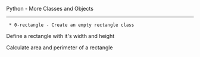 Python - More Classes and Objects


------------------------------------------


	 * 0-rectangle - Create an empty rectangle class


Define a rectangle with it's width and height


Calculate area and perimeter of a rectangle


